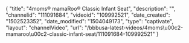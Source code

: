 {
    "title": "4moms&reg; mamaRoo&reg; Classic Infant Seat",
    "description": "",
    "channelid": "111091684",
    "videoid": "109992521",
    "date_created": "1502523352",
    "date_modified": "1504049173",
    "type": "captivate",
    "layout": "channelVideo",
    "url": "\/bbbusa-latest-videos\/4moms\u00c2-mamaroo\u00c2-classic-infant-seat\/111091684-109992521"
}
